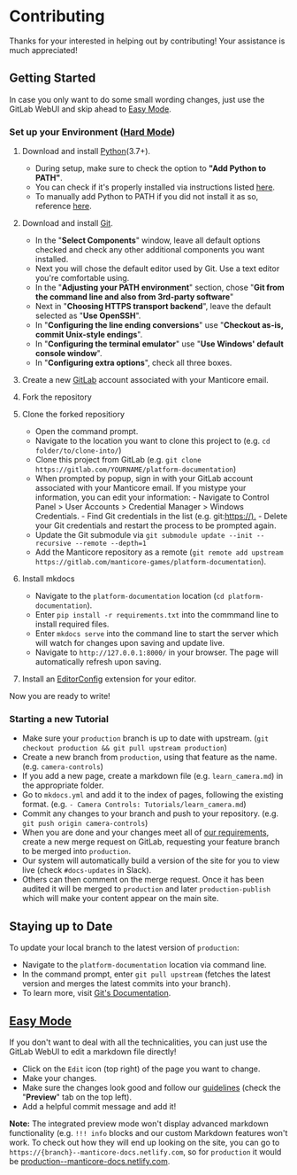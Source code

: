 # Contributing

Thanks for your interested in helping out by contributing! Your assistance is much appreciated!

## Getting Started

In case you only want to do some small wording changes, just use the GitLab WebUI and skip ahead to [Easy Mode](#easy-mode).

### Set up your Environment ([Hard Mode](#hard-mode))

1. Download and install [Python](https://www.python.org/)(3.7+).

    - During setup, make sure to check the option to **"Add Python to PATH"**.
    - You can check if it's properly installed via instructions listed [here](https://www.makeuseof.com/tag/install-pip-for-python/).
    - To manually add Python to PATH if you did not install it as so, reference [here](https://datatofish.com/add-python-to-windows-path/).

2. Download and install [Git](https://git-scm.com/).

    - In the "**Select Components**" window, leave all default options checked and check any other additional components you want installed.
    - Next you will chose the default editor used by Git. Use a text editor you're comfortable using.
    - In the "**Adjusting your PATH environment**" section, chose "**Git from the command line and also from 3rd-party software**"
    - Next in "**Choosing HTTPS transport backend**", leave the default selected as "**Use OpenSSH**".
    - In "**Configuring the line ending conversions**" use "**Checkout as-is, commit Unix-style endings**".
    - In "**Configuring the terminal emulator**" use "**Use Windows' default console window**".
    - In "**Configuring extra options**", check all three boxes.

3. Create a new [GitLab](https://gitlab.com/) account associated with your Manticore email. <!-- TODO: Adjust when public -->

4. Fork the repository <!-- TODO: Clarify for Manticore Employees -->

5. Clone the forked repositiory
    - Open the command prompt.
    - Navigate to the location you want to clone this project to (e.g. `cd folder/to/clone-into/`)
    - Clone this project from GitLab (e.g. `git clone https://gitlab.com/YOURNAME/platform-documentation`)
    - When prompted by popup, sign in with your GitLab account associated with your Manticore email.
      If you mistype your information, you can edit your information: - Navigate to Control Panel > User Accounts > Credential Manager > Windows Credentials. - Find Git credentials in the list (e.g. git:<https://).> - Delete your Git credentials and restart the process to be prompted again.
    - Update the Git submodule via `git submodule update --init --recursive --remote --depth=1`
    - Add the Manticore repository as a remote (`git remote add upstream https://gitlab.com/manticore-games/platform-documentation`).

6. Install mkdocs
    - Navigate to the `platform-documentation` location (`cd platform-documentation`).
    - Enter `pip install -r requirements.txt` into the commmand line to install required files.
    - Enter `mkdocs serve` into the command line to start the server which will watch for changes upon saving and update live.
    - Navigate to `http://127.0.0.1:8000/` in your browser. The page will automatically refresh upon saving.

7. Install an [EditorConfig](https://editorconfig.org/) extension for your editor.

Now you are ready to write!

### Starting a new Tutorial

- Make sure your `production` branch is up to date with upstream. (`git checkout production && git pull upstream production`)
- Create a new branch from `production`, using that feature as the name. (e.g. `camera-controls`)
- If you add a new page, create a markdown file (e.g. `learn_camera.md`) in the appropriate folder.
- Go to `mkdocs.yml` and add it to the index of pages, following the existing format. (e.g. `- Camera Controls: Tutorials/learn_camera.md`)
- Commit any changes to your branch and push to your repository. (e.g. `git push origin camera-controls`)
- When you are done and your changes meet all of [our requirements](DOCUMENTATION.md), create a new merge request on GitLab, requesting your feature branch to be merged into `production`.
- Our system will automatically build a version of the site for you to view live (check `#docs-updates` in Slack). <!-- TODO: Add GitHub CI info if we move -->
- Others can then comment on the merge request. Once it has been audited it will be merged to `production` and later `production-publish` which will make your content appear on the main site.

## Staying up to Date

To update your local branch to the latest version of `production`:

- Navigate to the `platform-documentation` location via command line.
- In the command prompt, enter `git pull upstream` (fetches the latest version and merges the latest commits into your branch).
- To learn more, visit [Git's Documentation](https://git-scm.com/docs/git-pull).

## [Easy Mode](#easy-mode)

If you don't want to deal with all the technicalities, you can just use the GitLab WebUI to edit a markdown file directly!

- Click on the `Edit` icon (top right) of the page you want to change.
- Make your changes.
- Make sure the changes look good and follow our [guidelines](DOCUMENTATION.md) (check the "**Preview**" tab on the top left).
- Add a helpful commit message and add it!

**Note:**
The integrated preview mode won't display advanced markdown functionality (e.g. `!!! info` blocks and our custom Markdown features won't work. To check out how they will end up looking on the site, you can go to `https://{branch}--manticore-docs.netlify.com`, so for `production` it would be [production--manticore-docs.netlify.com](https://production--manticore-docs.netlify.com). <!-- TODO: This will only work with an open merge request or Manticore employees -->
